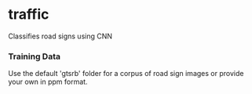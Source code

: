 # traffic
Classifies road signs using CNN 

### Training Data
Use the default 'gtsrb' folder for a corpus of road sign images or provide your own in ppm format.
